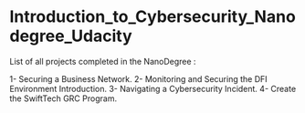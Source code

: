 # Introduction_to_Cybersecurity_Nanodegree_Udacity

List of all projects completed in the NanoDegree :

1- Securing a Business Network.
2- Monitoring and Securing the DFI Environment Introduction.
3- Navigating a Cybersecurity Incident.
4- Create the SwiftTech GRC Program.
